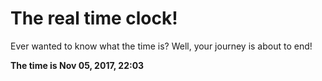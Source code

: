 # The real time clock!

Ever wanted to know what the time is? Well, your journey is about to end!

**The time is Nov 05, 2017, 22:03**